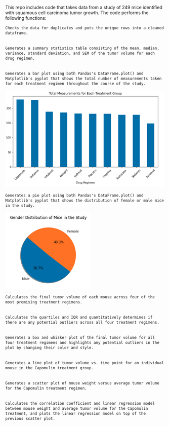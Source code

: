 This repo includes code that takes data from a study of 249 mice identified with squamous cell carcinoma tumor growth. The code performs the following functions:


    Checks the data for duplicates and puts the unique rows into a cleaned dataframe.


    Generates a summary statistics table consisting of the mean, median, variance, standard deviation, and SEM of the tumor volume for each drug regimen.


    Generates a bar plot using both Pandas's DataFrame.plot() and Matplotlib's pyplot that shows the total number of measurements taken for each treatment regimen throughout the course of the study.

![](images/img1.png)

    Generates a pie plot using both Pandas's DataFrame.plot() and Matplotlib's pyplot that shows the distribution of female or male mice in the study.

![](images/img2.png)

    Calculates the final tumor volume of each mouse across four of the most promising treatment regimens. 


    Calculates the quartiles and IQR and quantitatively determines if there are any potential outliers across all four treatment regimens.


    Generates a box and whisker plot of the final tumor volume for all four treatment regimens and highlights any potential outliers in the plot by changing their color and style.


    Generates a line plot of tumor volume vs. time point for an individual mouse in the Capomulin treatment group.


    Generates a scatter plot of mouse weight versus average tumor volume for the Capomulin treatment regimen.


    Calculates the correlation coefficient and linear regression model between mouse weight and average tumor volume for the Capomulin treatment, and plots the linear regression model on top of the previous scatter plot.

